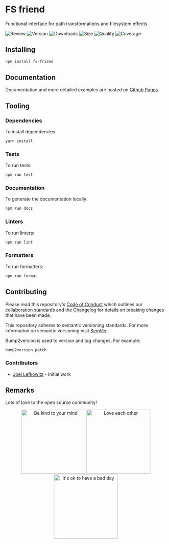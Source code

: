 # FS friend

Functional interface for path transformations and filesystem effects.

![Review](https://img.shields.io/github/actions/workflow/status/JoelLefkowitz/fs-friend/review.yml)
![Version](https://img.shields.io/npm/v/fs-friend)
![Downloads](https://img.shields.io/npm/dw/fs-friend)
![Size](https://img.shields.io/bundlephobia/min/fs-friend)
![Quality](https://img.shields.io/codacy/grade/_)
![Coverage](https://img.shields.io/codacy/coverage/_)

## Installing

```bash
npm install fs-friend
```

## Documentation

Documentation and more detailed examples are hosted on [Github Pages](https://joellefkowitz.github.io/fs-friend).

## Tooling

### Dependencies

To install dependencies:

```bash
yarn install
```

### Tests

To run tests:

```bash
npm run test
```

### Documentation

To generate the documentation locally:

```bash
npm run docs
```

### Linters

To run linters:

```bash
npm run lint
```

### Formatters

To run formatters:

```bash
npm run format
```

## Contributing

Please read this repository's [Code of Conduct](CODE_OF_CONDUCT.md) which outlines our collaboration standards and the [Changelog](CHANGELOG.md) for details on breaking changes that have been made.

This repository adheres to semantic versioning standards. For more information on semantic versioning visit [SemVer](https://semver.org).

Bump2version is used to version and tag changes. For example:

```bash
bump2version patch
```

### Contributors

- [Joel Lefkowitz](https://github.com/joellefkowitz) - Initial work

## Remarks

Lots of love to the open source community!

<div align='center'>
    <img width=200 height=200 src='https://media.giphy.com/media/osAcIGTSyeovPq6Xph/giphy.gif' alt='Be kind to your mind' />
    <img width=200 height=200 src='https://media.giphy.com/media/KEAAbQ5clGWJwuJuZB/giphy.gif' alt='Love each other' />
    <img width=200 height=200 src='https://media.giphy.com/media/WRWykrFkxJA6JJuTvc/giphy.gif' alt="It's ok to have a bad day" />
</div>
